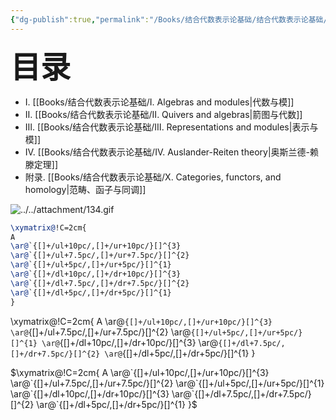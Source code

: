 ```yaml
---
{"dg-publish":true,"permalink":"/Books/结合代数表示论基础/结合代数表示论基础/","dgPassFrontmatter":true,"created":"2024-07-05T15:21:47.037+08:00","updated":"2024-07-07T11:43:11.852+08:00"}
---
```


<font size="7"> **目录**</font> 
+ Ⅰ. [[Books/结合代数表示论基础/Ⅰ. Algebras and modules\|代数与模]]
+ Ⅱ. [[Books/结合代数表示论基础/Ⅱ. Quivers and algebras\|箭图与代数]]
+ Ⅲ. [[Books/结合代数表示论基础/Ⅲ. Representations and modules\|表示与模]]
+ Ⅳ. [[Books/结合代数表示论基础/Ⅳ. Auslander-Reiten theory\|奥斯兰德-赖滕定理]]
+ 附录. [[Books/结合代数表示论基础/Ⅹ. Categories, functors, and homology\|范畴、函子与同调]]


![../../attachment/134.gif](/img/user/attachment/134.gif)

```latex
\xymatrix@!C=2cm{ 
A
\ar@`{[]+/ul+10pc/,[]+/ur+10pc/}[]^{3}
\ar@`{[]+/ul+7.5pc/,[]+/ur+7.5pc/}[]^{2}
\ar@`{[]+/ul+5pc/,[]+/ur+5pc/}[]^{1}
\ar@`{[]+/dl+10pc/,[]+/dr+10pc/}[]^{3}
\ar@`{[]+/dl+7.5pc/,[]+/dr+7.5pc/}[]^{2}
\ar@`{[]+/dl+5pc/,[]+/dr+5pc/}[]^{1}
}
```

\xymatrix@!C=2cm{ 
A
\ar@`{[]+/ul+10pc/,[]+/ur+10pc/}[]^{3}
\ar@`{[]+/ul+7.5pc/,[]+/ur+7.5pc/}[]^{2}
\ar@`{[]+/ul+5pc/,[]+/ur+5pc/}[]^{1}
\ar@`{[]+/dl+10pc/,[]+/dr+10pc/}[]^{3}
\ar@`{[]+/dl+7.5pc/,[]+/dr+7.5pc/}[]^{2}
\ar@`{[]+/dl+5pc/,[]+/dr+5pc/}[]^{1}
}


$\xymatrix@!C=2cm{ 
A
\ar@`{[]+/ul+10pc/,[]+/ur+10pc/}[]^{3}
\ar@`{[]+/ul+7.5pc/,[]+/ur+7.5pc/}[]^{2}
\ar@`{[]+/ul+5pc/,[]+/ur+5pc/}[]^{1}
\ar@`{[]+/dl+10pc/,[]+/dr+10pc/}[]^{3}
\ar@`{[]+/dl+7.5pc/,[]+/dr+7.5pc/}[]^{2}
\ar@`{[]+/dl+5pc/,[]+/dr+5pc/}[]^{1}
}$